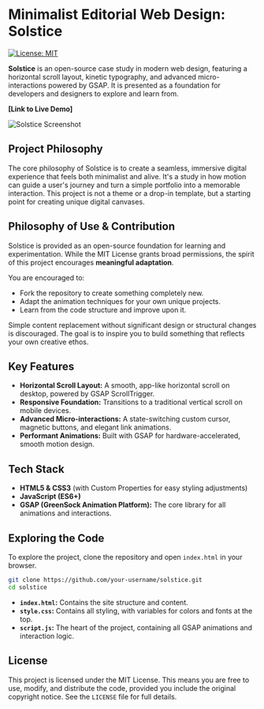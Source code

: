 # Minimalist Editorial Web Design: Solstice

[![License: MIT](https://img.shields.io/badge/License-MIT-yellow.svg)](https://opensource.org/licenses/MIT)

**Solstice** is an open-source case study in modern web design, featuring a horizontal scroll layout, kinetic typography, and advanced micro-interactions powered by GSAP. It is presented as a foundation for developers and designers to explore and learn from.

**[Link to Live Demo]** 

![Solstice Screenshot](https://pbs.twimg.com/media/Em8CNx5VoAA8_lR?format=png&name=4096x4096) 

## Project Philosophy

The core philosophy of Solstice is to create a seamless, immersive digital experience that feels both minimalist and alive. It's a study in how motion can guide a user's journey and turn a simple portfolio into a memorable interaction. This project is not a theme or a drop-in template, but a starting point for creating unique digital canvases.

## Philosophy of Use & Contribution

Solstice is provided as an open-source foundation for learning and experimentation. While the MIT License grants broad permissions, the spirit of this project encourages **meaningful adaptation**.

You are encouraged to:
-   Fork the repository to create something completely new.
-   Adapt the animation techniques for your own unique projects.
-   Learn from the code structure and improve upon it.

Simple content replacement without significant design or structural changes is discouraged. The goal is to inspire you to build something that reflects your own creative ethos.

## Key Features

-   **Horizontal Scroll Layout:** A smooth, app-like horizontal scroll on desktop, powered by GSAP ScrollTrigger.
-   **Responsive Foundation:** Transitions to a traditional vertical scroll on mobile devices.
-   **Advanced Micro-interactions:** A state-switching custom cursor, magnetic buttons, and elegant link animations.
-   **Performant Animations:** Built with GSAP for hardware-accelerated, smooth motion design.

## Tech Stack

-   **HTML5 & CSS3** (with Custom Properties for easy styling adjustments)
-   **JavaScript (ES6+)**
-   **GSAP (GreenSock Animation Platform):** The core library for all animations and interactions.

## Exploring the Code

To explore the project, clone the repository and open `index.html` in your browser.

```sh
git clone https://github.com/your-username/solstice.git
cd solstice
```

-   **`index.html`:** Contains the site structure and content.
-   **`style.css`:** Contains all styling, with variables for colors and fonts at the top.
-   **`script.js`:** The heart of the project, containing all GSAP animations and interaction logic.

## License

This project is licensed under the MIT License. This means you are free to use, modify, and distribute the code, provided you include the original copyright notice. See the `LICENSE` file for full details.
